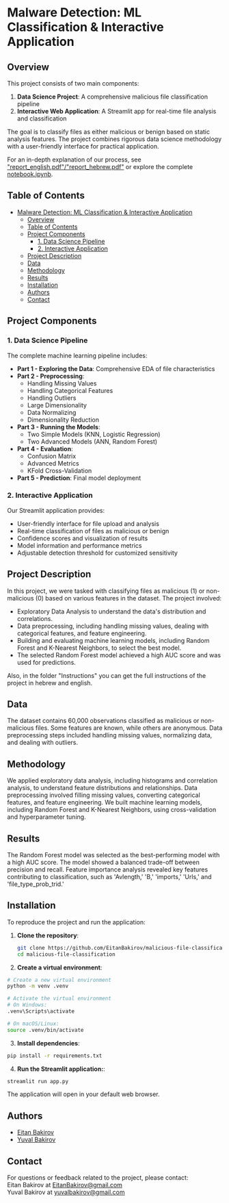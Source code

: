 # Malware Detection: ML Classification & Interactive Application

## Overview

This project consists of two main components:
1. **Data Science Project**: A comprehensive malicious file classification pipeline
2. **Interactive Web Application**: A Streamlit app for real-time file analysis and classification

The goal is to classify files as either malicious or benign based on static analysis features. The project combines rigorous data science methodology with a user-friendly interface for practical application.

For an in-depth explanation of our process, see ["report_english.pdf"/"report_hebrew.pdf"](https://github.com/EitanBakirov/malicious-file-classification/blob/main/report_english.pdf) or explore the complete [notebook.ipynb](https://github.com/EitanBakirov/malicious-file-classification/blob/main/notebook.ipynb).

## Table of Contents

- [Malware Detection: ML Classification \& Interactive Application](#malware-detection-ml-classification--interactive-application)
  - [Overview](#overview)
  - [Table of Contents](#table-of-contents)
  - [Project Components](#project-components)
    - [1. Data Science Pipeline](#1-data-science-pipeline)
    - [2. Interactive Application](#2-interactive-application)
  - [Project Description](#project-description)
  - [Data](#data)
  - [Methodology](#methodology)
  - [Results](#results)
  - [Installation](#installation)
  - [Authors](#authors)
  - [Contact](#contact)

## Project Components

### 1. Data Science Pipeline

The complete machine learning pipeline includes:

- **Part 1 - Exploring the Data**: Comprehensive EDA of file characteristics
- **Part 2 - Preprocessing**: 
  - Handling Missing Values
  - Handling Categorical Features
  - Handling Outliers
  - Large Dimensionality
  - Data Normalizing
  - Dimensionality Reduction
- **Part 3 - Running the Models**:
  - Two Simple Models (KNN, Logistic Regression)
  - Two Advanced Models (ANN, Random Forest)
- **Part 4 - Evaluation**:
  - Confusion Matrix
  - Advanced Metrics
  - KFold Cross-Validation
- **Part 5 - Prediction**: Final model deployment

### 2. Interactive Application

Our Streamlit application provides:
- User-friendly interface for file upload and analysis
- Real-time classification of files as malicious or benign
- Confidence scores and visualization of results
- Model information and performance metrics
- Adjustable detection threshold for customized sensitivity

## Project Description

In this project, we were tasked with classifying files as malicious (1) or non-malicious (0) based on various features in the dataset. The project involved:

- Exploratory Data Analysis to understand the data's distribution and correlations.
- Data preprocessing, including handling missing values, dealing with categorical features, and feature engineering.
- Building and evaluating machine learning models, including Random Forest and K-Nearest Neighbors, to select the best model.
- The selected Random Forest model achieved a high AUC score and was used for predictions.

Also, in the folder "Instructions" you can get the full instructions of the project in hebrew and english.

## Data

The dataset contains 60,000 observations classified as malicious or non-malicious files. Some features are known, while others are anonymous. Data preprocessing steps included handling missing values, normalizing data, and dealing with outliers.

## Methodology

We applied exploratory data analysis, including histograms and correlation analysis, to understand feature distributions and relationships. Data preprocessing involved filling missing values, converting categorical features, and feature engineering. We built machine learning models, including Random Forest and K-Nearest Neighbors, using cross-validation and hyperparameter tuning.

## Results

The Random Forest model was selected as the best-performing model with a high AUC score. The model showed a balanced trade-off between precision and recall. Feature importance analysis revealed key features contributing to classification, such as 'Avlength,' 'B,' 'imports,' 'Urls,' and 'file_type_prob_trid.'

## Installation

To reproduce the project and run the application:

1. **Clone the repository**:
   ```bash
   git clone https://github.com/EitanBakirov/malicious-file-classification.git
   cd malicious-file-classification
   ```

2. **Create a virtual environment**:
  ```bash
  # Create a new virtual environment
  python -m venv .venv

  # Activate the virtual environment
  # On Windows:
  .venv\Scripts\activate

  # On macOS/Linux:
  source .venv/bin/activate
  ```

3. **Install dependencies**:
  ```bash
  pip install -r requirements.txt
  ```


4. **Run the Streamlit application:**:
  ```bash
  streamlit run app.py
  ```
  
  The application will open in your default web browser.
  
## Authors

- [Eitan Bakirov](https://github.com/EitanBakirov)
- [Yuval Bakirov](https://github.com/YuvalBakirov)

## Contact

For questions or feedback related to the project, please contact:<br>
Eitan Bakirov at EitanBakirov@gmail.com <br>
Yuval Bakirov at yuvalbakirov@gmail.com
